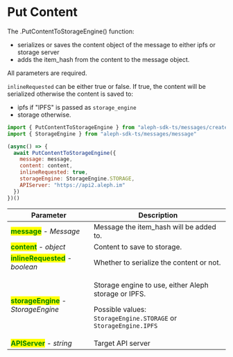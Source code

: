 # Put Content

The .PutContentToStorageEngine() function:&#x20;

* serializes or saves the content object of the message to either ipfs or storage server&#x20;
* adds the item\_hash from the content to the message object.

All parameters are required.&#x20;

`inlineRequested` can be either true or false. If true, the content will be serialized otherwise the content is saved to:&#x20;

* ipfs if "IPFS" is passed as `storage_engine`&#x20;
* storage otherwise.

```javascript
import { PutContentToStorageEngine } from "aleph-sdk-ts/messages/create/publish"
import { StorageEngine } from "aleph-sdk-ts/messages/message"

(async() => {
  await PutContentToStorageEngine({
    message: message,
    content: content,
    inlineRequested: true,
    storageEngine: StorageEngine.STORAGE,
    APIServer: "https://api2.aleph.im"
  })
})()
```

| Parameter                                                             | Description                                                                                                                                               |
| --------------------------------------------------------------------- | --------------------------------------------------------------------------------------------------------------------------------------------------------- |
| <mark style="color:green;">**message**</mark> - _Message_             | Message the item\_hash will be added to.                                                                                                                  |
| <mark style="color:green;">**content**</mark> - _object_              | Content to save to storage.                                                                                                                               |
| <mark style="color:green;">**inlineRequested**</mark> - _boolean_     | Whether to serialize the content or not.                                                                                                                  |
| <mark style="color:green;">**storageEngine**</mark> - _StorageEngine_ | <p>Storage engine to use, either Aleph storage or IPFS. </p><p>Possible values: <code>StorageEngine.STORAGE</code> or <code>StorageEngine.IPFS</code></p> |
| <mark style="color:green;">**APIServer**</mark> - _string_            | Target API server                                                                                                                                         |
